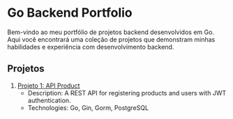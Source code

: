 # Go Backend Portfolio

Bem-vindo ao meu portfólio de projetos backend desenvolvidos em Go. Aqui você encontrará uma coleção de projetos que demonstram minhas habilidades e experiência com desenvolvimento backend.

## Projetos

1. [Projeto 1: API Product](https://github.com/otaviobelfort/product-service)
   - Description: A REST API for registering products and users with JWT authentication.
   - Technologies: Go, Gin, Gorm, PostgreSQL

